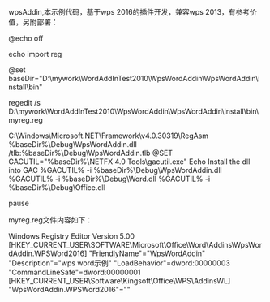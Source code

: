 wpsAddin,本示例代码，基于wps 2016的插件开发，兼容wps 2013，有参考价值，另附部署：

@echo off

echo import reg

@set baseDir="D:\mywork\WordAddInTest2010\WpsWordAddin\WpsWordAddin\install\bin"

regedit /s  D:\mywork\WordAddInTest2010\WpsWordAddin\WpsWordAddin\install\bin\myreg.reg
 
C:\Windows\Microsoft.NET\Framework\v4.0.30319\RegAsm  %baseDir%\Debug\WpsWordAddin.dll /tlb:%baseDir%\Debug\WpsWordAddin.tlb
@SET GACUTIL="%baseDir%\NETFX 4.0 Tools\gacutil.exe"
Echo Install the dll into GAC
%GACUTIL% -i %baseDir%\Debug\WpsWordAddin.dll
%GACUTIL% -i %baseDir%\Debug\Word.dll
%GACUTIL% -i %baseDir%\Debug\Office.dll

pause


myreg.reg文件内容如下：

Windows Registry Editor Version 5.00
[HKEY_CURRENT_USER\SOFTWARE\Microsoft\Office\Word\Addins\WpsWordAddin.WPSWord2016]
"FriendlyName"="WpsWordAddin"
"Description"="wps word示例"
"LoadBehavior"=dword:00000003
"CommandLineSafe"=dword:00000001
[HKEY_CURRENT_USER\Software\Kingsoft\Office\WPS\AddinsWL]
"WpsWordAddin.WPSWord2016"=""